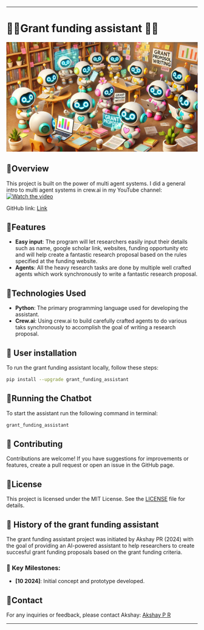
----------------------------------------------------------------------------------------------------------------------------------------------------------------------------------------------

# 🍁🍁Grant funding assistant 🍁🍁

![Grant funding assistant](joyful_bots_collaborating.jpg)

## 🚀Overview 

This project is built on the power of multi agent systems. I did a general intro to multi agent systems in crew.ai in my YouTube channel:
[![Watch the video](https://img.youtube.com/vi/T9zm4ya8G8A&t=1613s/maxresdefault.jpg)](https://www.youtube.com/watch?v=T9zm4ya8G8A&t=1613s)


GitHub link: [Link](https://github.com/Dorcatz123/grant_funding_assistant)

## 🚀Features 
- **Easy input**: The program will let researchers easily input their details such as name, google scholar link, websites, funding opportunity etc and will 
                   help create a fantastic research proposal based on the rules specified at the funding website.
- **Agents**: All the heavy research tasks are done by multiple well crafted agents which work synchronously to write a fantastic research proposal. 

## 🚀Technologies Used 
- **Python**: The primary programming language used for developing the assistant.
- **Crew.ai**: Using crew.ai to build carefully crafted agents to do various taks synchronously to accomplish the goal of writing a research proposal.


## 🚀 User installation 
To run the grant funding assistant locally, follow these steps:

   ```bash
  pip install --upgrade grant_funding_assistant
   ```

## 🚀Running the Chatbot 
To start the assistant run the following command in terminal:
```bash
grant_funding_assistant
```


## 🚀 Contributing 
Contributions are welcome! If you have suggestions for improvements or features, create a pull request or open an issue in the GitHub page.

## 🚀License 
This project is licensed under the MIT License. See the [LICENSE](LICENSE.txt) file for details.


## 🚀 History of the grant funding assistant

The grant funding assistant project was initiated by Akshay PR (2024) with the goal of providing an AI-powered assistant to help researchers to create succesful grant funding proposals
based on the grant funding criteria. 


### 🚀 Key Milestones:
- **[10 2024]**: Initial concept and prototype developed.


## 🚀Contact
For any inquiries or feedback, please contact Akshay: [Akshay P R](mailto:akshaypr314159@gmail.com)

-----------------------------------------------------------------------------------------------------------------------------------------------------------------------


